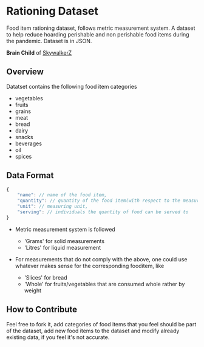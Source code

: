 # Rationing Dataset
Food item rationing dataset, follows metric measurement system.
A dataset to help reduce hoarding perishable and non perishable food items during the pandemic.
Dataset is in JSON.

**Brain Child** of [SkywalkerZ](https://github.com/SkywalkerZ "aka Abraar Nawaz Shaikh")

## Overview

Datatset contains the following food item categories

* vegetables
* fruits
* grains
* meat
* bread
* dairy
* snacks
* beverages
* oil
* spices

## Data Format

```javascript
{
    "name": // name of the food item,
    "quantity": // quantity of the food item(with respect to the measuring unit),
    "unit": // measuring unit,
    "serving": // individuals the quantity of food can be served to
}
```

* Metric measurement system is followed
  * 'Grams' for solid measurements
  * 'Litres' for liquid measurement

* For measurements that do not comply with the above, one could use whatever makes sense for the corresponding fooditem, like
  * 'Slices' for bread
  * 'Whole' for fruits/vegetables that are consumed whole rather by weight
  
## How to Contribute

Feel free to fork it, add categories of food items that you feel should be part of the dataset, add new food items to the dataset and modify already existing data, if you feel it's not accurate.
